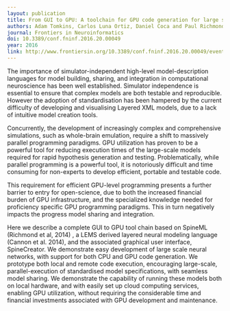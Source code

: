 ```yaml
---
layout: publication
title: From GUI to GPU: A toolchain for GPU code generation for large scale Drosophila simulations using SpineML
authors: Adam Tomkins, Carlos Luna Ortiz, Daniel Coca and Paul Richmond
journal: Frontiers in Neuroinformatics     
doi: 10.3389/conf.fninf.2016.20.00049  
year: 2016
link: http://www.frontiersin.org/10.3389/conf.fninf.2016.20.00049/event_abstract
---
```


The importance of simulator-independent high-level model-description languages for model building, sharing, and integration in computational neuroscience has been well established. Simulator independence is essential to ensure that complex models are both testable and reproducible. However the adoption of standardisation has been hampered by the current difficulty of developing and visualising Layered XML models, due to a lack of intuitive model creation tools.

Concurrently, the development of increasingly complex and comprehensive simulations, such as whole-brain emulation, require a shift to massively parallel programming paradigms.  GPU utilization has proven to be a powerful tool for reducing execution times of  the large-scale models required for rapid hypothesis generation and testing. Problematically, while parallel programming is a powerful tool, it is notoriously difficult and time consuming for non-experts to develop efficient, portable and testable code. 

This requirement for efficient GPU-level programming presents a further barrier to entry for open-science, due to both the increased financial burden of GPU infrastructure, and the specialized knowledge needed for proficiency specific GPU programming paradigms. This in turn negatively impacts the progress model sharing and integration.

Here we describe a complete GUI to GPU tool chain based on SpineML (Richmond et al, 2014) , a LEMS derived layered neural modeling language (Cannon et al. 2014), and the associated graphical user interface, SpineCreator. We demonstrate easy development of large scale neural networks, with support for both CPU and GPU code generation. We prototype both local and remote code execution, encouraging large-scale, parallel-execution of standardised model specifications, with seamless model sharing. We demonstrate the capability of running these models both on local hardware, and with easily set up cloud computing services, enabling GPU utilization, without requiring the considerable time and financial investments associated with GPU development and maintenance.
